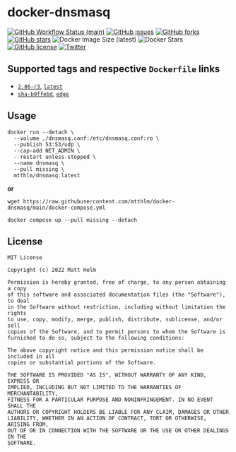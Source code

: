 # docker-dnsmasq

[![GitHub Workflow Status (main)](https://img.shields.io/github/workflow/status/mtthlm/docker-dnsmasq/build/main?event=push)](https://github.com/mtthlm/docker-dnsmasq/actions/workflows/dockerhub-build.yml?query=branch%3Amain+event%3Apush) [![GitHub issues](https://img.shields.io/github/issues/mtthlm/docker-dnsmasq)](https://github.com/mtthlm/docker-dnsmasq/issues) [![GitHub forks](https://img.shields.io/github/forks/mtthlm/docker-dnsmasq)](https://github.com/mtthlm/docker-dnsmasq/network) [![GitHub stars](https://img.shields.io/github/stars/mtthlm/docker-dnsmasq)](https://github.com/mtthlm/docker-dnsmasq/stargazers) ![Docker Image Size (latest)](https://img.shields.io/docker/image-size/mtthlm/dnsmasq/latest) ![Docker Stars](https://img.shields.io/docker/stars/mtthlm/dnsmasq) [![GitHub license](https://img.shields.io/github/license/mtthlm/docker-dnsmasq)](https://github.com/mtthlm/docker-dnsmasq/blob/main/LICENSE) [![Twitter](https://img.shields.io/twitter/url?style=social&url=https%3A%2F%2Fgithub.com%2Fmtthlm%2Fdocker-dnsmasq)](https://twitter.com/intent/tweet?text=Wow:&url=https%3A%2F%2Fgithub.com%2Fmtthlm%2Fdocker-dnsmasq)

## Supported tags and respective `Dockerfile` links

* [`2.86-r3`](https://github.com/mtthlm/docker-dnsmasq/blob/6de7971ffc76ffd80459552533f471d24b4bb6d5/Dockerfile), [`latest`](https://github.com/mtthlm/docker-dnsmasq/blob/main/Dockerfile)
* [`sha-b9ffebd`](https://github.com/mtthlm/docker-dnsmasq/blob/b9ffebdf659b8ab1f84d1f66f2095cb41e5ac07f/Dockerfile), [`edge`](https://github.com/mtthlm/docker-dnsmasq/blob/edge/Dockerfile)

## Usage

```shell
docker run --detach \
  --volume ./dnsmasq.conf:/etc/dnsmasq.conf:ro \
  --publish 53:53/udp \
  --cap-add NET_ADMIN \
  --restart unless-stopped \
  --name dnsmasq \
  --pull missing \
  mtthlm/dnsmasq:latest
```

**or**

```shell
wget https://raw.githubusercontent.com/mtthlm/docker-dnsmasq/main/docker-compose.yml

docker compose up --pull missing --detach
```

## License

```
MIT License

Copyright (c) 2022 Matt Helm

Permission is hereby granted, free of charge, to any person obtaining a copy
of this software and associated documentation files (the "Software"), to deal
in the Software without restriction, including without limitation the rights
to use, copy, modify, merge, publish, distribute, sublicense, and/or sell
copies of the Software, and to permit persons to whom the Software is
furnished to do so, subject to the following conditions:

The above copyright notice and this permission notice shall be included in all
copies or substantial portions of the Software.

THE SOFTWARE IS PROVIDED "AS IS", WITHOUT WARRANTY OF ANY KIND, EXPRESS OR
IMPLIED, INCLUDING BUT NOT LIMITED TO THE WARRANTIES OF MERCHANTABILITY,
FITNESS FOR A PARTICULAR PURPOSE AND NONINFRINGEMENT. IN NO EVENT SHALL THE
AUTHORS OR COPYRIGHT HOLDERS BE LIABLE FOR ANY CLAIM, DAMAGES OR OTHER
LIABILITY, WHETHER IN AN ACTION OF CONTRACT, TORT OR OTHERWISE, ARISING FROM,
OUT OF OR IN CONNECTION WITH THE SOFTWARE OR THE USE OR OTHER DEALINGS IN THE
SOFTWARE.
```
